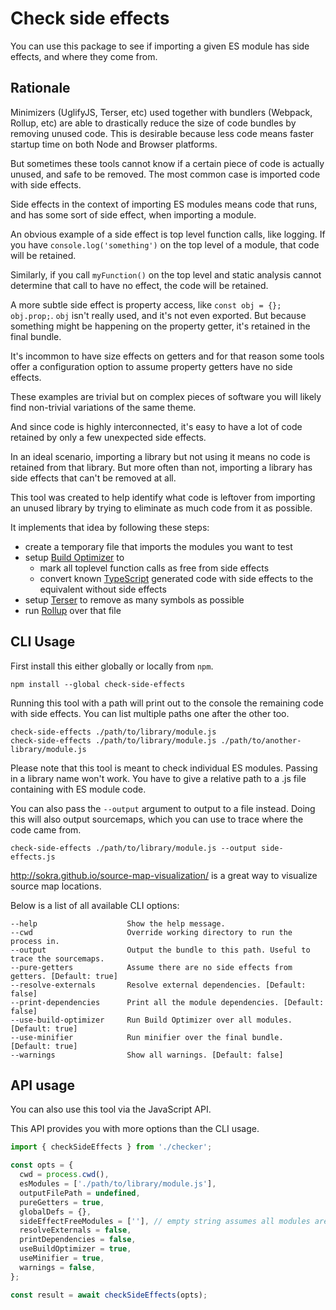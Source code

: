 # Check side effects

You can use this package to see if importing a given ES module has side effects, and where they 
come from.


## Rationale

Minimizers (UglifyJS, Terser, etc) used together with bundlers (Webpack, Rollup, etc) are able to
drastically reduce the size of code bundles by removing unused code.
This is desirable because less code means faster startup time on both Node and Browser
platforms.

But sometimes these tools cannot know if a certain piece of code is actually unused, and safe to be
removed.
The most common case is imported code with side effects.

Side effects in the context of importing ES modules means code that runs, and has some sort of 
side effect, when importing a module.

An obvious example of a side effect is top level function calls, like logging.
If you have `console.log('something')` on the top level of a module, that code will be retained.

Similarly, if you call `myFunction()` on the top level and static analysis cannot determine that
call to have no effect, the code will be retained.

A more subtle side effect is property access, like `const obj = {}; obj.prop;`.
`obj` isn't really used, and it's not even exported. 
But because something might be happening on the property getter, it's retained in the final bundle.

It's incommon to have size effects on getters and for that reason some tools offer a configuration
option to assume property getters have no side effects.

These examples are trivial but on complex pieces of software you will likely find non-trivial 
variations of the same theme.

And since code is highly interconnected, it's easy to have a lot of code retained by only a few
unexpected side effects.

In an ideal scenario, importing a library but not using it means no code is retained from that 
library. 
But more often than not, importing a library has side effects that can't be removed at all.

This tool was created to help identify what code is leftover from importing an unused library by
trying to eliminate as much code from it as possible.

It implements that idea by following these steps:
- create a temporary file that imports the modules you want to test
- setup [Build Optimizer](https://github.com/angular/angular-cli/tree/master/packages/angular_devkit/build_optimizer) to
  - mark all toplevel function calls as free from side effects 
  - convert known 
[TypeScript](https://www.typescriptlang.org/) generated code with side effects to the equivalent 
without side effects
- setup [Terser](https://github.com/terser-js/terser) to remove as many symbols as possible
- run [Rollup](https://rollupjs.org) over that file

## CLI Usage

First install this either globally or locally from `npm`.
```
npm install --global check-side-effects
```

Running this tool with a path will print out to the console the remaining code with side effects.
You can list multiple paths one after the other too.

```
check-side-effects ./path/to/library/module.js
check-side-effects ./path/to/library/module.js ./path/to/another-library/module.js
```

Please note that this tool is meant to check individual ES modules. 
Passing in a library name won't work. 
You have to give a relative path to a .js file containing with ES module code.

You can also pass the `--output` argument to output to a file instead. 
Doing this will also output sourcemaps, which you can use to trace where the code came from.

```
check-side-effects ./path/to/library/module.js --output side-effects.js
```

http://sokra.github.io/source-map-visualization/ is a great way to visualize source map locations.

Below is a list of all available CLI options:
```
--help                    Show the help message.
--cwd                     Override working directory to run the process in.
--output                  Output the bundle to this path. Useful to trace the sourcemaps.
--pure-getters            Assume there are no side effects from getters. [Default: true]
--resolve-externals       Resolve external dependencies. [Default: false]
--print-dependencies      Print all the module dependencies. [Default: false]
--use-build-optimizer     Run Build Optimizer over all modules. [Default: true]
--use-minifier	          Run minifier over the final bundle. [Default: true]
--warnings                Show all warnings. [Default: false]
```


## API usage

You can also use this tool via the JavaScript API. 

This API provides you with more options than the CLI usage.

```js
import { checkSideEffects } from './checker';

const opts = {
  cwd = process.cwd(),
  esModules = ['./path/to/library/module.js'],
  outputFilePath = undefined,
  pureGetters = true,
  globalDefs = {},
  sideEffectFreeModules = [''], // empty string assumes all modules are side effect free.
  resolveExternals = false,
  printDependencies = false,
  useBuildOptimizer = true,
  useMinifier = true,
  warnings = false,
};

const result = await checkSideEffects(opts);
```